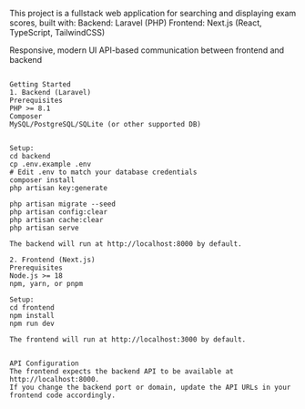 This project is a fullstack web application for searching and displaying exam scores, built with:
Backend: Laravel (PHP)
Frontend: Next.js (React, TypeScript, TailwindCSS)

Responsive, modern UI
API-based communication between frontend and backend
```

Getting Started
1. Backend (Laravel)
Prerequisites
PHP >= 8.1
Composer
MySQL/PostgreSQL/SQLite (or other supported DB)


Setup:
cd backend
cp .env.example .env
# Edit .env to match your database credentials
composer install
php artisan key:generate

php artisan migrate --seed
php artisan config:clear
php artisan cache:clear
php artisan serve

The backend will run at http://localhost:8000 by default.

2. Frontend (Next.js)
Prerequisites
Node.js >= 18
npm, yarn, or pnpm

Setup:
cd frontend
npm install
npm run dev

The frontend will run at http://localhost:3000 by default.


API Configuration
The frontend expects the backend API to be available at http://localhost:8000.
If you change the backend port or domain, update the API URLs in your frontend code accordingly.
